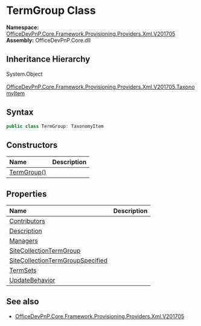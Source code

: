 # TermGroup Class
  

**Namespace:** [OfficeDevPnP.Core.Framework.Provisioning.Providers.Xml.V201705](OfficeDevPnP.Core.Framework.Provisioning.Providers.Xml.V201705.md)  
**Assembly:** OfficeDevPnP.Core.dll  
## Inheritance Hierarchy
System.Object  
&ensp;[OfficeDevPnP.Core.Framework.Provisioning.Providers.Xml.V201705.TaxonomyItem](OfficeDevPnP.Core.Framework.Provisioning.Providers.Xml.V201705.TaxonomyItem.md)  
## Syntax
```C#
public class TermGroup: TaxonomyItem
```
## Constructors
|**Name**|**Description**|
|:-----|:-----|
| [TermGroup()](OfficeDevPnP.Core.Framework.Provisioning.Providers.Xml.V201705.TermGroup.ctor1.md) |  
## Properties
|**Name**|**Description**|
|:-----|:-----|
| [Contributors](OfficeDevPnP.Core.Framework.Provisioning.Providers.Xml.V201705.TermGroup.Contributors.md) | 
| [Description](OfficeDevPnP.Core.Framework.Provisioning.Providers.Xml.V201705.TermGroup.Description.md) | 
| [Managers](OfficeDevPnP.Core.Framework.Provisioning.Providers.Xml.V201705.TermGroup.Managers.md) | 
| [SiteCollectionTermGroup](OfficeDevPnP.Core.Framework.Provisioning.Providers.Xml.V201705.TermGroup.SiteCollectionTermGroup.md) | 
| [SiteCollectionTermGroupSpecified](OfficeDevPnP.Core.Framework.Provisioning.Providers.Xml.V201705.TermGroup.SiteCollectionTermGroupSpecified.md) | 
| [TermSets](OfficeDevPnP.Core.Framework.Provisioning.Providers.Xml.V201705.TermGroup.TermSets.md) | 
| [UpdateBehavior](OfficeDevPnP.Core.Framework.Provisioning.Providers.Xml.V201705.TermGroup.UpdateBehavior.md) | 
## See also
- [OfficeDevPnP.Core.Framework.Provisioning.Providers.Xml.V201705](OfficeDevPnP.Core.Framework.Provisioning.Providers.Xml.V201705.md)
